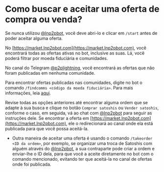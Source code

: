 # Como buscar e aceitar uma oferta de compra ou venda?

Se nunca utilizou [@lnp2pbot](https://t.me/lnp2pbot), você deve abri-lo e clicar em `/start` antes de poder aceitar alguma oferta.

No [https://market.lnp2pbot.com](https://market.lnp2pbot.com), você encontrará todas as ofertas ativas no bot, inclusive as suas. Lá, você poderá filtrar por moeda fiduciária e comunidades.

No canal do Telegram [@p2plightning](https://t.me/p2plightning), você encontrará as ofertas que não foram publicadas em nenhuma comunidade.

Para encontrar ofertas publicadas nas comunidades, digite no bot o comando `/findcomms <código da moeda fiduciária>`. Para mais informações, leia [aqui](./where-i-can-find-offers-for-my-local-currency.md).

Revise todas as opções anteriores até encontrar alguma ordem que se adapte à sua busca e clique no botão `Comprar satoshis` ou `Vender satoshis`, conforme o caso, em seguida, vá ao chat com [@lnp2pbot](https://t.me/lnp2pbot) para seguir as instruções dele. Se encontrar a oferta em [https://market.lnp2pbot.com](https://market.lnp2pbot.com), ele o redirecionará ao canal onde ela está publicada para que você possa aceitá-la.

- Outra maneira de aceitar uma oferta é usando o comando `/takeorder <ID da ordem>`, por exemplo, se organizar uma troca de Satoshis com alguém através do [@lnp2pbot](https://t.me/lnp2pbot), a sua contraparte pode criar a ordem e enviar-lhe o ID dela, para que você a aceite diretamente no bot com o comando mencionado, evitando ter que aceitá-la no canal de ofertas onde foi publicada.
